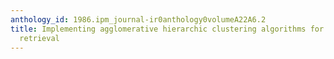 ```yaml
---
anthology_id: 1986.ipm_journal-ir0anthology0volumeA22A6.2
title: Implementing agglomerative hierarchic clustering algorithms for use in document
  retrieval
---
```

